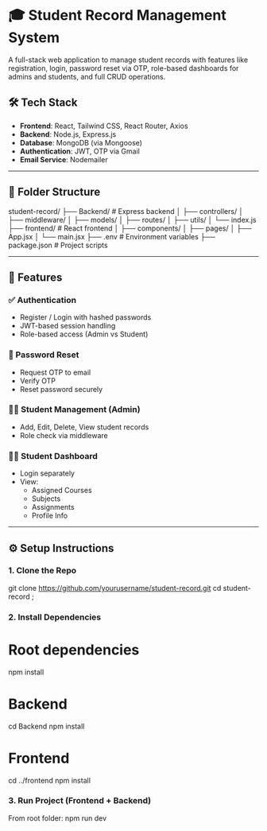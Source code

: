 # 🎓 Student Record Management System

A full-stack web application to manage student records with features like registration, login, password reset via OTP, role-based dashboards for admins and students, and full CRUD operations.

## 🛠️ Tech Stack

- **Frontend**: React, Tailwind CSS, React Router, Axios
- **Backend**: Node.js, Express.js
- **Database**: MongoDB (via Mongoose)
- **Authentication**: JWT, OTP via Gmail
- **Email Service**: Nodemailer
  

---

## 📂 Folder Structure

student-record/
├── Backend/ # Express backend
│ ├── controllers/
│ ├── middleware/
│ ├── models/
│ ├── routes/
│ ├── utils/
│ └── index.js
├── frontend/ # React frontend
│ ├── components/
│ ├── pages/
│ ├── App.jsx
│ └── main.jsx
├── .env # Environment variables
├── package.json # Project scripts


---

## 🔐 Features

### ✅ Authentication
- Register / Login with hashed passwords
- JWT-based session handling
- Role-based access (Admin vs Student)

### 🔄 Password Reset
- Request OTP to email
- Verify OTP
- Reset password securely

### 🧑‍🎓 Student Management (Admin)
- Add, Edit, Delete, View student records
- Role check via middleware

### 🧑‍🏫 Student Dashboard
- Login separately
- View:
  - Assigned Courses
  - Subjects
  - Assignments
  - Profile Info

---

## ⚙️ Setup Instructions

### 1. Clone the Repo
git clone https://github.com/yourusername/student-record.git
cd student-record ;


### 2. Install Dependencies
# Root dependencies
npm install

# Backend
cd Backend
npm install

# Frontend
cd ../frontend
npm install

### 3. Run Project (Frontend + Backend)
From root folder:
npm run dev


